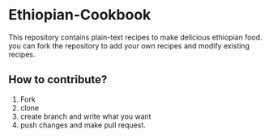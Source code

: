 # Ethiopian-Cookbook
This repository contains plain-text recipes to make delicious ethiopian food. you can fork the repository to add your own recipes and modify existing recipes. 

## How to contribute?

1. Fork
2. clone 
3. create branch and write what you want
4. push changes and make pull request.
